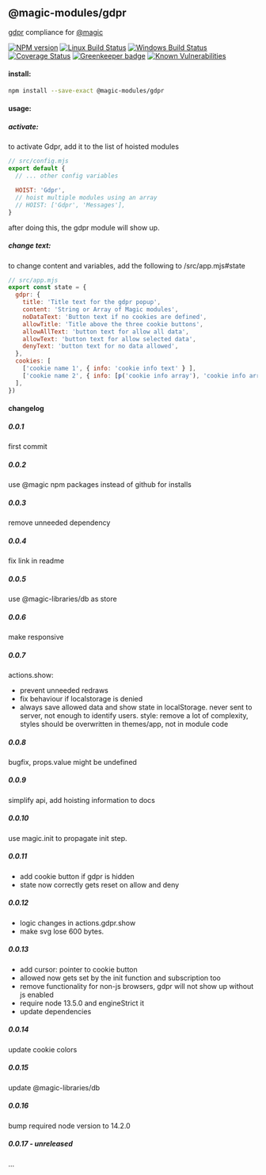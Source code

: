 ## @magic-modules/gdpr

[gdpr](https://en.wikipedia.org/wiki/General_Data_Protection_Regulation) compliance for [@magic](https://magic.github.io/core)

[![NPM version][npm-image]][npm-url]
[![Linux Build Status][travis-image]][travis-url]
[![Windows Build Status][appveyor-image]][appveyor-url]
[![Coverage Status][coveralls-image]][coveralls-url]
[![Greenkeeper badge][greenkeeper-image]][greenkeeper-url]
[![Known Vulnerabilities][snyk-image]][snyk-url]

#### install:
```bash
npm install --save-exact @magic-modules/gdpr
```

#### usage:

##### activate:
to activate Gdpr, add it to the list of hoisted modules
```javascript
// src/config.mjs
export default {
  // ... other config variables

  HOIST: 'Gdpr',
  // hoist multiple modules using an array
  // HOIST: ['Gdpr', 'Messages'],
}
```
after doing this, the gdpr module will show up.

##### change text:
to change content and variables, add the following to /src/app.mjs#state
```javascript
// src/app.mjs
export const state = {
  gdpr: {
    title: 'Title text for the gdpr popup',
    content: 'String or Array of Magic modules',
    noDataText: 'Button text if no cookies are defined',
    allowTitle: 'Title above the three cookie buttons',
    allowAllText: 'button text for allow all data',
    allowText: 'button text for allow selected data',
    denyText: 'button text for no data allowed',
  },
  cookies: [
    ['cookie name 1', { info: 'cookie info text' } ],
    ['cookie name 2', { info: [p('cookie info array'), 'cookie info array' ] }]
  ],
})
```

#### changelog

##### 0.0.1
first commit

##### 0.0.2
use @magic npm packages instead of github for installs

##### 0.0.3
remove unneeded dependency

##### 0.0.4
fix link in readme

##### 0.0.5
use @magic-libraries/db as store

##### 0.0.6
make responsive

##### 0.0.7
actions.show:
  * prevent unneeded redraws
  * fix behaviour if localstorage is denied
  * always save allowed data and show state in localStorage.
    never sent to server, not enough to identify users.
style: remove a lot of complexity, styles should be overwritten in themes/app, not in module code

##### 0.0.8
bugfix, props.value might be undefined

##### 0.0.9
simplify api, add hoisting information to docs

##### 0.0.10
use magic.init to propagate init step.

##### 0.0.11
* add cookie button if gdpr is hidden
* state now correctly gets reset on allow and deny

##### 0.0.12
* logic changes in actions.gdpr.show
* make svg lose 600 bytes.

##### 0.0.13
* add cursor: pointer to cookie button
* allowed now gets set by the init function and subscription too
* remove functionality for non-js browsers, gdpr will not show up without js enabled
* require node 13.5.0 and engineStrict it
* update dependencies

##### 0.0.14
update cookie colors

##### 0.0.15
update @magic-libraries/db

##### 0.0.16
bump required node version to 14.2.0

##### 0.0.17 - unreleased
...


[npm-image]: https://img.shields.io/npm/v/@magic-modules/gdpr.svg
[npm-url]: https://www.npmjs.com/package/@magic-modules/gdpr
[travis-image]: https://img.shields.io/travis/com/magic-modules/gdpr/master
[travis-url]: https://travis-ci.com/magic-modules/gdpr
[appveyor-image]: https://img.shields.io/appveyor/ci/magicmodules/gdpr/master.svg
[appveyor-url]: https://ci.appveyor.com/project/magicmodules/gdpr/branch/master
[coveralls-image]: https://coveralls.io/repos/github/magic-modules/gdpr/badge.svg
[coveralls-url]: https://coveralls.io/github/magic-modules/gdpr
[greenkeeper-image]: https://badges.greenkeeper.io/magic-modules/gdpr.svg
[greenkeeper-url]: https://badges.greenkeeper.io/magic-modules/gdpr.svg
[snyk-image]: https://snyk.io/test/github/magic-modules/gdpr/badge.svg
[snyk-url]: https://snyk.io/test/github/magic-modules/gdpr
